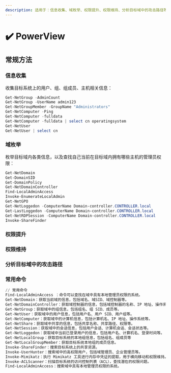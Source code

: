 ```yaml
---
description: 适用于：信息收集、域枚举、权限提升、权限维持、分析目标域中的攻击路径等。
---
```


# ✔️ PowerView

## 常规方法

### 信息收集

收集目标系统上的用户、组、组成员、主机相关信息：

```powershell
Get-NetGroup -AdminCount
Get-NetGroup -UserName admin123
Get-NetGroupMember -GroupName "Administrators"
Get-NetComputer -Ping
Get-NetComputer -fulldata
Get-NetComputer -fulldata | select cn operatingsystem
Get-NetUser
Get-NetUser | select cn 
```

### 域枚举

枚举目标域内各类信息，以及查找自己当前在目标域内拥有哪些主机的管理员权限：

```powershell
Get-NetDomain
Get-DomainSID
Get-DomainPolicy
Get-NetDomainController
Find-LocalAdminAccess
Invoke-EnumerateLocalAdmin
Get-NetGPO
Get-NetLoggedon -ComputerName Domain-controller.CONTROLLER.local
Get-LastLoggedon -ComputerName Domain-controller.CONTROLLER.local
Get-NetRDPSession -ComputerName Domain-controller.CONTROLLER.local
Invoke-ShareFinder
```



### 权限提升





### 权限维持





### 分析目标域中的攻击路径











### 常用命令

```powershell
// 常用命令
Find-LocalAdminAccess ：命令可以查找在域中具有本地管理员权限的系统。
Get-NetDomain：获取当前域的信息，包括域名、域SID、域控制器等。
Get-NetDomainController：获取域控制器的信息，包括域控制器的名称、IP 地址、操作系统等。
Get-NetGroup：获取域中的组信息，包括组名、组 SID、成员等。
Get-NetUser：获取域中的用户信息，包括用户名、用户 SID、用户组等。
Get-NetComputer：获取域中的计算机信息，包括计算机名、IP 地址、操作系统等。
Get-NetShare：获取域中共享的信息，包括共享名称、共享路径、权限等。
Get-NetSession：获取域中的会话信息，包括用户会话、计算机会话、会话状态等。
Get-NetLoggedon：获取域中当前已登录用户的信息，包括用户名、计算机名、登录时间等。
Get-NetLocalGroup：获取目标系统的本地组信息，包括组名、组成员等
Get-NetLocalGroupMember：获取目标系统本地组的成员信息。
Invoke-ShareFinder：搜索目标系统上的共享资源。
Invoke-UserHunter：搜索域中的高权限用户，包括域管理员、企业管理员等。
Invoke-Mimikatz：执行 Mimikatz 工具进行内存中凭证的提取，用于横向移动和权限维持。
Invoke-ACLScanner：扫描目标系统的访问控制列表（ACL），查找潜在的权限问题。
Find-LocalAdminAccess：搜索域中具有本地管理员权限的系统。
```
